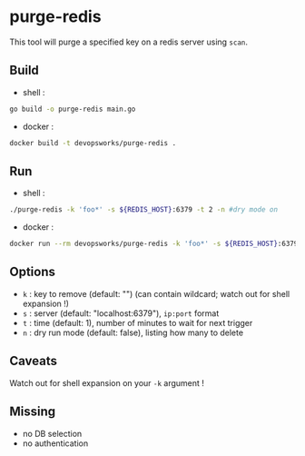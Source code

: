 # purge-redis

This tool will purge a specified key on a redis server using `scan`.

## Build

- shell :

```bash
go build -o purge-redis main.go
```

- docker :

```bash
docker build -t devopsworks/purge-redis .
```

## Run

- shell :

```bash
./purge-redis -k 'foo*' -s ${REDIS_HOST}:6379 -t 2 -n #dry mode on
```

- docker :

```bash
docker run --rm devopsworks/purge-redis -k 'foo*' -s ${REDIS_HOST}:6379 -t 2 -n #dry mode on
```

## Options

- `k` : key to remove (default: "") (can contain wildcard; watch out for shell expansion !)
- `s` : server (default: "localhost:6379"), `ip:port` format
- `t` : time (default: 1), number of minutes to wait for next trigger
- `n` : dry run mode (default: false), listing how many to delete

## Caveats

Watch out for shell expansion on your `-k` argument !

## Missing

- no DB selection
- no authentication
